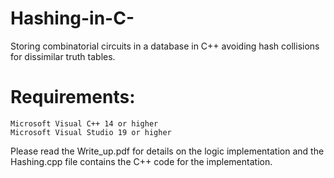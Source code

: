 # Hashing-in-C-
Storing combinatorial circuits in a database in C++ avoiding hash collisions for dissimilar truth tables.

# Requirements:
```
Microsoft Visual C++ 14 or higher
Microsoft Visual Studio 19 or higher
```
Please read the Write_up.pdf for details on the logic implementation and the Hashing.cpp file contains the C++ code for the implementation.
